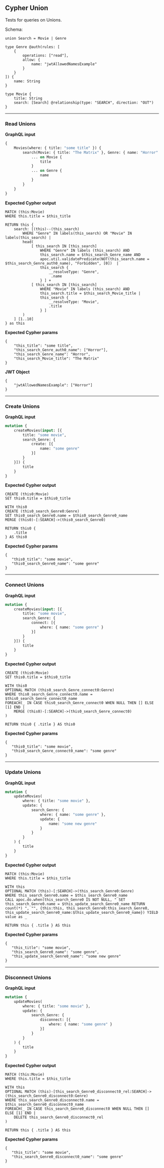 ## Cypher Union

Tests for queries on Unions.

Schema:

```schema
union Search = Movie | Genre

type Genre @auth(rules: [
    {
        operations: ["read"],
        allow: {
            name: "jwtAllowedNamesExample"
        }
    }
]) {
    name: String
}

type Movie {
    title: String
    search: [Search] @relationship(type: "SEARCH", direction: "OUT")
}
```

---

### Read Unions

**GraphQL input**

```graphql
{
    Movies(where: { title: "some title" }) {
        search(Movie: { title: "The Matrix" }, Genre: { name: "Horror" }, options: {skip: 1, limit: 10}) {
            ... on Movie {
                title
            }
            ... on Genre {
                name
            }
        }
    }
}
```

**Expected Cypher output**

```cypher
MATCH (this:Movie)
WHERE this.title = $this_title

RETURN this { 
    search: [(this)--(this_search) 
        WHERE "Genre" IN labels(this_search) OR "Movie" IN labels(this_search) | 
        head( 
            [ this_search IN [this_search] 
                WHERE "Genre" IN labels (this_search) AND 
                this_search.name = $this_search_Genre_name AND 
                apoc.util.validatePredicate(NOT(this_search.name = $this_search_Genre_auth0_name), "Forbidden", [0])  | 
                this_search { 
                    __resolveType: "Genre",
                     .name 
                } ] + 
            [ this_search IN [this_search] 
                WHERE "Movie" IN labels (this_search) AND 
                this_search.title = $this_search_Movie_title | 
                this_search { 
                    __resolveType: "Movie",
                    .title
                } ]
        ) 
    ] [1..10]
} as this
```

**Expected Cypher params**

```cypher-params
{
    "this_title": "some title",
    "this_search_Genre_auth0_name": ["Horror"],
    "this_search_Genre_name": "Horror",
    "this_search_Movie_title": "The Matrix"
}
```

**JWT Object**

```jwt
{
    "jwtAllowedNamesExample": ["Horror"]
}
```

---

### Create Unions

**GraphQL input**

```graphql
mutation {
    createMovies(input: [{
        title: "some movie",
        search_Genre: {
            create: [{
                name: "some genre"
            }]
        }
    }]) {
        title
    }
}
```

**Expected Cypher output**

```cypher
CREATE (this0:Movie) 
SET this0.title = $this0_title

WITH this0 
CREATE (this0_search_Genre0:Genre) 
SET this0_search_Genre0.name = $this0_search_Genre0_name 
MERGE (this0)-[:SEARCH]->(this0_search_Genre0) 

RETURN this0 { 
    .title
} AS this0
```

**Expected Cypher params**

```cypher-params
{
   "this0_title": "some movie",
   "this0_search_Genre0_name": "some genre"
}
```

---

### Connect Unions

**GraphQL input**

```graphql
mutation {
    createMovies(input: [{
        title: "some movie",
        search_Genre: {
            connect: [{
                where: { name: "some genre" }
            }]
        }
    }]) {
        title
    }
}
```

**Expected Cypher output**

```cypher
CREATE (this0:Movie) 
SET this0.title = $this0_title 

WITH this0 
OPTIONAL MATCH (this0_search_Genre_connect0:Genre) 
WHERE this0_search_Genre_connect0.name = $this0_search_Genre_connect0_name 
FOREACH(_ IN CASE this0_search_Genre_connect0 WHEN NULL THEN [] ELSE [1] END | 
    MERGE (this0)-[:SEARCH]->(this0_search_Genre_connect0) 
) 

RETURN this0 { .title } AS this0
```

**Expected Cypher params**

```cypher-params
{
   "this0_title": "some movie",
   "this0_search_Genre_connect0_name": "some genre"
}

```

---

### Update Unions

**GraphQL input**

```graphql
mutation {
    updateMovies(
        where: { title: "some movie" },
        update: {
            search_Genre: {
                where: { name: "some genre" },
                update: {
                    name: "some new genre"
                }
            }
        }    
    ) {
        title
    }
}
```

**Expected Cypher output**

```cypher
MATCH (this:Movie) 
WHERE this.title = $this_title 

WITH this 
OPTIONAL MATCH (this)-[:SEARCH]->(this_search_Genre0:Genre) 
WHERE this_search_Genre0.name = $this_search_Genre0_name 
CALL apoc.do.when(this_search_Genre0 IS NOT NULL, " SET this_search_Genre0.name = $this_update_search_Genre0_name RETURN count(*) ", "", {this:this, this_search_Genre0:this_search_Genre0, this_update_search_Genre0_name:$this_update_search_Genre0_name}) YIELD value as _ 

RETURN this { .title } AS this
```

**Expected Cypher params**

```cypher-params
{
   "this_title": "some movie",
   "this_search_Genre0_name": "some genre",
   "this_update_search_Genre0_name": "some new genre"
}
```

---

### Disconnect Unions

**GraphQL input**

```graphql
mutation {
    updateMovies(
        where: { title: "some movie" },
        update: {
            search_Genre: {
                disconnect: [{
                    where: { name: "some genre" }
                }]
            }
        }    
    ) {
        title
    }
}
```

**Expected Cypher output**

```cypher
MATCH (this:Movie) 
WHERE this.title = $this_title 

WITH this 
OPTIONAL MATCH (this)-[this_search_Genre0_disconnect0_rel:SEARCH]->(this_search_Genre0_disconnect0:Genre) 
WHERE this_search_Genre0_disconnect0.name = $this_search_Genre0_disconnect0_name 
FOREACH(_ IN CASE this_search_Genre0_disconnect0 WHEN NULL THEN [] ELSE [1] END | 
    DELETE this_search_Genre0_disconnect0_rel 
)

RETURN this { .title } AS this
```

**Expected Cypher params**

```cypher-params
{
   "this_title": "some movie",
   "this_search_Genre0_disconnect0_name": "some genre"
}
```